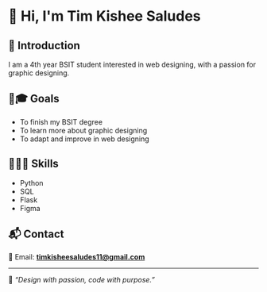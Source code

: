 # 👋 Hi, I'm Tim Kishee Saludes  

## 👾 Introduction  
I am a 4th year BSIT student interested in web designing, with a passion for graphic designing.  

## 🎯🎓 Goals  
- To finish my BSIT degree  
- To learn more about graphic designing  
- To adapt and improve in web designing  

## 👩🏻‍💻 Skills  
- Python  
- SQL  
- Flask  
- Figma  

## 📬 Contact  
📧 Email: **timkisheesaludes11@gmail.com**  

---

💖 *“Design with passion, code with purpose.”*  
